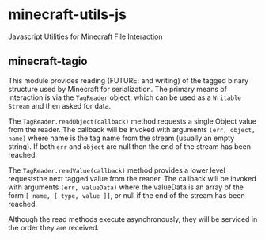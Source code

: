 minecraft-utils-js
==================

Javascript Utilities for Minecraft File Interaction

minecraft-tagio
---------------

This module provides reading (FUTURE: and writing) of the tagged binary structure used by Minecraft for serialization.
The primary means of interaction is via the ``TagReader`` object, which can be used as a ``Writable Stream`` and then
asked for data.

The ``TagReader.readObject(callback)`` method requests a single Object value from the reader. The callback will be invoked
with arguments ``(err, object, name)`` where name is the tag name from the stream (usually an empty string). If both ``err``
and ``object`` are null then the end of the stream has been reached.

The ``TagReader.readValue(callback)`` method provides a lower level requeststhe next tagged value from the reader. The callback will be invoked
with arguments ``(err, valueData)`` where the valueData is an array of the form ``[ name, [ type, value ]]``, or null if
the end of the stream has been reached.

Although the read methods execute asynchronously, they will be serviced in the order they are received.

